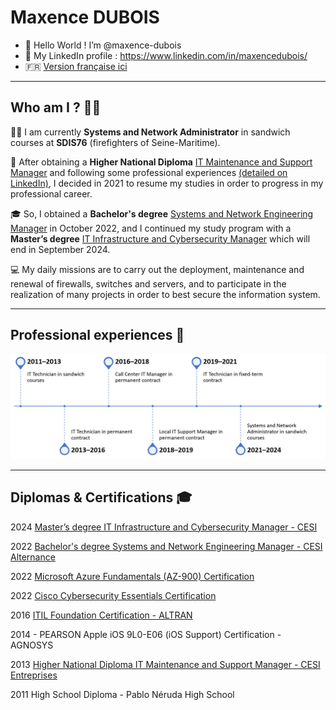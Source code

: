 <!--
maxence-dubois/maxence-dubois is a ✨ special ✨ repository because its `README.md` (this file) appears on your GitHub profile.
You can click the Preview link to take a look at your changes.

Here are some ideas to get you started:

- 🔭 I’m currently working on ...
- 🌱 I’m currently learning ...
- 👯 I’m looking to collaborate on ...
- 🤔 I’m looking for help with ...
- 💬 Ask me about ...
- 📫 How to reach me: ...
- 😄 Pronouns: ...
- ⚡ Fun fact: ...
-->

# Maxence DUBOIS

- 👋 Hello World ! I’m @maxence-dubois
- 🔗 My LinkedIn profile : https://www.linkedin.com/in/maxencedubois/
- 🇫🇷 [Version française ici](README.md)

---

## Who am I ? 👨‍💻

👨‍🎓 I am currently **Systems and Network Administrator** in sandwich courses at **SDIS76** (firefighters of Seine-Maritime).

💼 After obtaining a **Higher National Diploma** [IT Maintenance and Support Manager](https://www.cesi.fr/formation/gestionnaire-en-maintenance-et-support-informatique-en-alternance) and following some professional experiences [(detailed on LinkedIn)](https://www.linkedin.com/in/maxencedubois/), I decided in 2021 to resume my studies in order to progress in my professional career.

🎓 So, I obtained a **Bachelor's degree** [Systems and Network Engineering Manager](https://www.cesi.fr/formation/bachelor-administrateur-trice-systemes-et-reseaux-en-alternance) in October 2022, and I continued my study program with a **Master’s degree** [IT Infrastructure and Cybersecurity Manager](https://www.cesi.fr/formation/manager-en-infrastructures-et-cybersecurite-des-si-en-alternance) which will end in September 2024.

💻 My daily missions are to carry out the deployment, maintenance and renewal of firewalls, switches and servers, and to participate in the realization of many projects in order to best secure the information system.

---

## Professional experiences 💼

[![Chronology of my professional experiences](/img/chronologie_en.png "Chronology of my professional experiences")](https://www.linkedin.com/in/maxencedubois/)

---

## Diplomas & Certifications 🎓

2024 [Master’s degree IT Infrastructure and Cybersecurity Manager - CESI](https://www.cesi.fr/formation/manager-en-infrastructures-et-cybersecurite-des-si-2336504/)

2022 [Bachelor's degree Systems and Network Engineering Manager - CESI Alternance](https://www.cesi.fr/formation/bachelor-administrateur-trice-systemes-et-reseaux-en-alternance)

2022 [Microsoft Azure Fundamentals (AZ-900) Certification](https://learn.microsoft.com/fr-fr/users/maxencedubois/credentials/23f5408a80712617) 

2022 [Cisco Cybersecurity Essentials Certification](https://www.credly.com/badges/0fd5b0fa-1298-4db1-9ef4-1d21a5955b77/linked_in_profile)  

2016 [ITIL Foundation Certification - ALTRAN](https://app.exeed.pro/holder/badge/129241)  

2014 - PEARSON Apple iOS 9L0-E06 (iOS Support) Certification - AGNOSYS

2013 [Higher National Diploma IT Maintenance and Support Manager - CESI Entreprises](https://www.cesi.fr/formation/gestionnaire-en-maintenance-et-support-informatique-en-alternance)

2011 High School Diploma - Pablo Néruda High School

